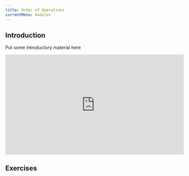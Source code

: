 ```yaml
---
title: Order of Operations
currentMenu: modules
---
```


## Introduction  

Put some introductory material here

<div class="youtube-wrapper"><iframe width="560" height="315" src="https://www.youtube.com/embed/ClYdw4d4OmA?list=PL238F98B2C6422A95" frameborder="0" allowfullscreen></iframe></div>

## Exercises